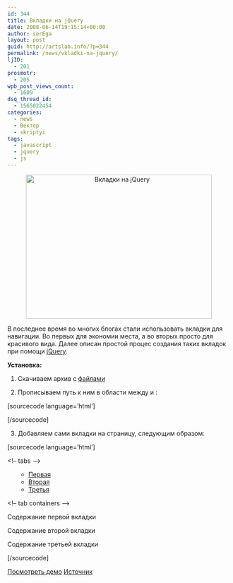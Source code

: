 ```yaml
---
id: 344
title: Вкладки на jQuery
date: 2008-06-14T19:15:14+00:00
author: serEga
layout: post
guid: http://artslab.info/?p=344
permalink: /news/vkladki-na-jquery/
ljID:
  - 201
prosmotr:
  - 205
wpb_post_views_count:
  - 1609
dsq_thread_id:
  - 1565022454
categories:
  - news
  - Вектор
  - skriptyi
tags:
  - javascript
  - jquery
  - js
---
```

<p align="center">
  <img class="alignnone size-full wp-image-345 aligncenter" title="tabs" src="http://googledrive.com/host/0B9lHVSSSdxdxd0hjdUdmRzY3Tjg/tabs.jpg" alt="Вкладки на jQuery" width="421" height="326" srcset="http://googledrive.com/host/0B9lHVSSSdxdxd0hjdUdmRzY3Tjg/tabs.jpg 421w, http://googledrive.com/host/0B9lHVSSSdxdxd0hjdUdmRzY3Tjg/tabs-300x232.jpg 300w" sizes="(max-width: 421px) 100vw, 421px" />
</p>

В последнее время во многих блогах стали использовать вкладки для навигации. Во первых для экономии места, а во вторых просто для красивого вида. Далее описан простой процес создания таких вкладок при помощи <a href="http://jquery.com/" target="_blank">jQuery</a>.<!--more-->

**Установка:**

1. Скачиваем архив с <a href="http://www.box.net/shared/sw1it78cgg" target="_blank">файлами</a>

2. Прописываем путь к ним в области между <head> и </head>:

[sourcecode language=&#8217;html&#8217;]




<link rel=”stylesheet” href=”style.css” type=”text/css” media=”screen” /> [/sourcecode]

3. Добавляем сами вкладки на страницу, следующим образом:

[sourcecode language=&#8217;html&#8217;] <div class=”tabs”> <!– tabs –><ul class=”tabNavigation”>

  * <a href=”#first”>Первая</a>
  * <a href=”#second”>Вторая</a>
  * <a href=”#third”>Третья</a></ul>

<!– tab containers –><div id=”first”>

Содержание первой вкладки</div> <div id=”second”>

Содержание второй вкладки</div> <div id=”third”>

Содержание третьей вкладки</div> </div>

[/sourcecode]

<a href="http://artslab.info/demo/jquerytabs/" target="_blank">Посмотреть демо</a> <a href="http://jqueryfordesigners.com/jquery-tabs/" target="_blank">Источник</a> <span style="color: #888888;"></span></blockquote>